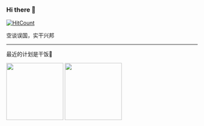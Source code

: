 ### Hi there 👋
[![HitCount](https://hits.b3log.org/ZhuoZhuoCrayon/ZhuoZhuoCrayon.svg)](https://github.com/ZhuoZhuoCrayon/)

空谈误国，实干兴邦

---
最近的计划是干饭🍚

<!--
**ZhuoZhuoCrayon/ZhuoZhuoCrayon** is a ✨ _special_ ✨ repository because its `README.md` (this file) appears on your GitHub profile.

Here are some ideas to get you started:

- 🔭 I’m currently working on ...
- 🌱 I’m currently learning ...
- 👯 I’m looking to collaborate on ...
- 🤔 I’m looking for help with ...
- 💬 Ask me about ...
- 📫 How to reach me: ...
- 😄 Pronouns: ...
- ⚡ Fun fact: ...
-->

<p float="left">
    <img src="https://github-readme-stats.vercel.app/api?username=ZhuoZhuoCrayon&show_icons=true&theme=dracula&custom_title=Crayon%27s%20GitHub%20Stats" height="150"/>
    <img src="https://github-readme-stats.vercel.app/api/top-langs/?username=ZhuoZhuoCrayon&theme=dracula&layout=compact" height="150"/>
</p>
